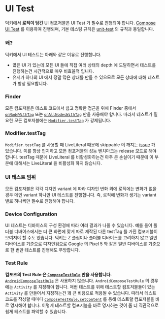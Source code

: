 # UI Test

덕키에서 **로직이 담긴** UI 컴포저블은 UI Test 가 필수로 진행되야
합니다. [Compose UI Test](https://developer.android.com/jetpack/compose/testing) 를 이용하여 진행되며, 기본 테스팅
규칙은 [unit-test](unit-test.md) 의 규칙과 동일합니다.

### 왜?

덕키에서 UI 테스트는 아래와 같은 이유로 진행합니다.

- 많은 UI 가 있는데 모든 UI 들에 직접 여러 상태의 depth 에 도달하면서 테스트를 진행하는건 시간적으로 매우 비효율적 입니다.
- 유저가 하나의 UI 에서 정말 많은 상태를 만들 수 있으므로 모든 상태에 대해 테스트가 항상 필요합니다.

### Finder

모든 컴포저블은 테스트 코드에서 쉽고 명확한 접근을 위해 Finder
중에서 [`onNodeWithTag`](https://developer.android.com/reference/kotlin/androidx/compose/ui/test/package-summary#(androidx.compose.ui.test.SemanticsNodeInteractionsProvider).onNodeWithTag(kotlin.String,kotlin.Boolean))
또는 [`onAllNodesWithTag`](https://developer.android.com/reference/kotlin/androidx/compose/ui/test/package-summary#(androidx.compose.ui.test.SemanticsNodeInteractionsProvider).onAllNodesWithTag(kotlin.String,kotlin.Boolean))
만을 사용해야 합니다. 따라서 테스트가 필요한 모든
컴포저블에는 [`Modifier.testTag`](https://developer.android.com/reference/kotlin/androidx/compose/ui/Modifier#(androidx.compose.ui.Modifier).testTag(kotlin.String))
가 강제됩니다.

### Modifier.testTag

`Modifier.testTag` 를 사용할 때 LiveLiteral 때문에 skippable 이
깨지는 [issue](https://issuetracker.google.com/issues/203559524) 가 있습니다. 이를 항상 인지하고 모든 컴포저블의 성능 벤치마크는
release 모드로 해야 합니다. testTag 때문에 LiveLiteral 를 비활성화하는건 아주 큰 손실이기 때문에 이 부분에 대해서는 LiveLiteral 을 비활성화 하지
않습니다.

### UI 테스트 범위

모든 컴포저블은 각각 디자인 variant 에 따라 디자인 변화 외에 로직에는 변화가 없을 경우 메인 variant 하나만 UI 테스트를 진행합니다. 즉, 로직에 변화가 생기는
variant 별로 하나씩만 필수로 진행해야 합니다.

### Device Configuration

UI 테스트는 디바이스의 구성 환경에 따라 여러 결과가 나올 수 있습니다. 예를 들어 폴더블 디바이스에서는 더 큰 화면에 맞게 따로 제작된 다른 testTag 를 가진 컴포저블이
보여져야 할 수도 있습니다. 덕키는 Z 플립이나 폴더볼 디바이스를 고려하지 않고 일반 디바이스를 기준으로 디자인됨으로 Google 의 Pixel 5 와 같은 일반 디바이스를
기준으로 한 번만 테스트를 진행해도 무방합니다.

### Test Rule

**컴포즈의 Test Rule
은 [`ComposeTestRule`](https://developer.android.com/reference/kotlin/androidx/compose/ui/test/junit4/ComposeTestRule)
만을
사용합니다.** [`AndroidComposeTestRule`](https://developer.android.com/reference/kotlin/androidx/compose/ui/test/junit4/AndroidComposeTestRule)
은 사용하지 않습니다. `AndroidComposeTestRule` 의 경우에는 `Activity` 를 지정해야 합니다. 매번 테스트를 위해 테스트할 컴포저블들이
있는 `Activity` 를 만들어서 지정하는건 꽤 큰 비용으로 적용될 수 있습니다. 따라서 테스트 코드를 작성할
때마다 [`ComposeTestRule.setContent`](https://developer.android.com/reference/kotlin/androidx/compose/ui/test/junit4/AndroidComposeTestRule#setContent(kotlin.Function0))
를 통해 테스트할 컴포저블을 바로 명시해야 합니다. 이렇게 테스트할 컴포저블을 바로 명시하는 것이 좀 더 직관적으로 쉽게 테스트를 파악할 수 있습니다.

